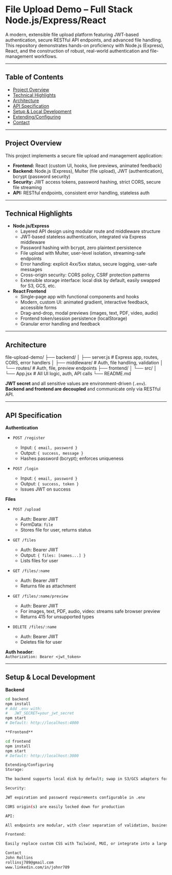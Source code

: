 # File Upload Demo – Full Stack Node.js/Express/React

A modern, extensible file upload platform featuring JWT-based authentication, secure RESTful API endpoints, and advanced file handling. This repository demonstrates hands-on proficiency with Node.js (Express), React, and the construction of robust, real-world authentication and file-management workflows.

---

## Table of Contents

- [Project Overview](#project-overview)
- [Technical Highlights](#technical-highlights)
- [Architecture](#architecture)
- [API Specification](#api-specification)
- [Setup & Local Development](#setup--local-development)
- [Extending/Configuring](#extendingconfiguring)
- [Contact](#contact)

---

## Project Overview

This project implements a secure file upload and management application:

- **Frontend:** React (custom UI, hooks, live previews, animated feedback)
- **Backend:** Node.js (Express), Multer (file upload), JWT (authentication), bcrypt (password security)
- **Security:** JWT access tokens, password hashing, strict CORS, secure file streaming
- **API:** RESTful endpoints, consistent error handling, stateless auth

---

## Technical Highlights

- **Node.js/Express**
  - Layered API design using modular route and middleware structure
  - JWT-based stateless authentication, integrated via Express middleware
  - Password hashing with bcrypt, zero plaintext persistence
  - File upload with Multer, user-level isolation, streaming-safe endpoints
  - Error handling: explicit 4xx/5xx status, secure logging, user-safe messages
  - Cross-origin security: CORS policy, CSRF protection patterns
  - Extensible storage interface: local disk by default, easily swapped for S3, GCS, etc.
- **React Frontend**
  - Single-page app with functional components and hooks
  - Modern, custom UI: animated gradient, interactive feedback, accessible forms
  - Drag-and-drop, modal previews (images, text, PDF, video, audio)
  - Frontend token/session persistence (localStorage)
  - Granular error handling and feedback

---

## Architecture

file-upload-demo/
├── backend/
│ ├── server.js # Express app, routes, CORS, error handlers
│ ├── middleware/ # Auth, file handling, validation
│ └── routes/ # Auth, file, preview endpoints
├── frontend/
│ └── src/
│ └── App.jsx # All UI logic, auth, API calls
└── README.md


**JWT secret** and all sensitive values are environment-driven (`.env`).  
**Backend and frontend are decoupled** and communicate only via RESTful API.

---

## API Specification

**Authentication**

- `POST /register`  
  - Input: `{ email, password }`
  - Output: `{ success, message }`  
  - Hashes password (bcrypt); enforces uniqueness

- `POST /login`  
  - Input: `{ email, password }`
  - Output: `{ success, token }`  
  - Issues JWT on success

**Files**

- `POST /upload`  
  - Auth: Bearer JWT  
  - FormData: `file`  
  - Stores file for user, returns status

- `GET /files`  
  - Auth: Bearer JWT  
  - Output: `{ files: [names...] }`  
  - Lists files for user

- `GET /files/:name`  
  - Auth: Bearer JWT  
  - Returns file as attachment

- `GET /files/:name/preview`  
  - Auth: Bearer JWT  
  - For images, text, PDF, audio, video: streams safe browser preview  
  - Returns 415 for unsupported types

- `DELETE /files/:name`  
  - Auth: Bearer JWT  
  - Deletes file for user

**Auth header**:  
`Authorization: Bearer <jwt_token>`

---

## Setup & Local Development

**Backend**

```bash
cd backend
npm install
# Add .env with:
#   JWT_SECRET=your_jwt_secret
npm start
# Default: http://localhost:4000

**Frontend**

cd frontend
npm install
npm start
# Default: http://localhost:3000

Extending/Configuring
Storage:

The backend supports local disk by default; swap in S3/GCS adapters for cloud use.

Security:

JWT expiration and password requirements configurable in .env

CORS origin(s) are easily locked down for production

API:

All endpoints are modular, with clear separation of validation, business logic, and transport

Frontend:

Easily replace custom CSS with Tailwind, MUI, or integrate into a larger app

Contact
John Rollins
rollinsj789@gmail.com
www.linkedin.com/in/johnr789
